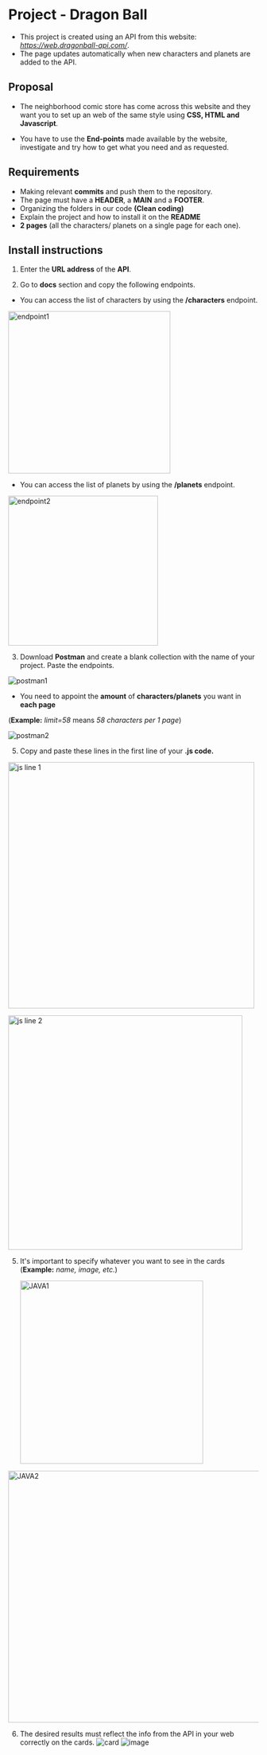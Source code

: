 # Project - Dragon Ball
- This project is created using an API from this website: *https://web.dragonball-api.com/*. 
- The page updates automatically when new characters and planets are added to the API.

## Proposal

- The neighborhood comic store has come across this website and they want you to set up an web of the same style using **CSS, HTML and Javascript**.

- You have to use the **End-points** made available by the website, investigate and try how to get what you need and as requested.

## Requirements

- Making relevant **commits** and push them to the repository.
- The page must have a **HEADER**, a **MAIN** and a **FOOTER**.
- Organizing the folders in our code **(Clean coding)**
- Explain the project and how to install it on the **README**
- **2 pages** (all the characters/ planets on a single page for each one).

## Install instructions

1) Enter the **URL address** of the **API**.

  
2) Go to **docs** section and copy the following endpoints.
   
- You can access the list of characters by using the **/characters** endpoint.
  
<img width="326" alt="endpoint1" src="https://github.com/user-attachments/assets/58b7b26d-347c-4e5d-bd79-5f1f031c1173">

- You can access the list of planets by using the **/planets** endpoint.

<img width="301" alt="endpoint2" src="https://github.com/user-attachments/assets/2adca59a-bdeb-4400-81b8-a92e738928c1">

3) Download **Postman** and create a blank collection with the name of your project. Paste the endpoints.
   
![postman1](https://github.com/user-attachments/assets/944915b2-e24d-427a-a79f-cd2cb31feb8f)

- You need to appoint the **amount** of **characters/planets** you want in **each page**
   
 (**Example:** *limit=58* means *58 characters per 1 page*)
 
 ![postman2](https://github.com/user-attachments/assets/52ebe404-b402-4584-8525-1834a74da591)

5) Copy and paste these lines in the first line of your **.js code.** 
 
<p>
<img width="495" alt="js line 1" src="https://github.com/user-attachments/assets/35f612b4-c7ad-42cf-8856-b5c67bae74ce">
</p>
<p>
  <img width="471" alt="js line 2" src="https://github.com/user-attachments/assets/d740eba6-7f45-406f-908e-354e1fbc9541">
</p>


5) It's important to specify whatever you want to see in the cards (**Example:** *name, image, etc.*)
   
    <img width="368" alt="JAVA1" src="https://github.com/user-attachments/assets/2c6e2cb8-4513-48be-b872-3f91b8f062e6">
<p>
    <img width="506" alt="JAVA2" src="https://github.com/user-attachments/assets/6e2711c8-ebb9-4aa2-8b60-d5bb8ed5d433">
</p>


6) The desired results must reflect the info from the API in your web correctly on the cards.
   ![card](https://github.com/user-attachments/assets/31dd5544-baa6-41a6-b4c4-e861a0f0a0a4)
   ![image](https://github.com/user-attachments/assets/a4c15b16-a7cd-4b28-bb0a-d3de7ab7f548)



